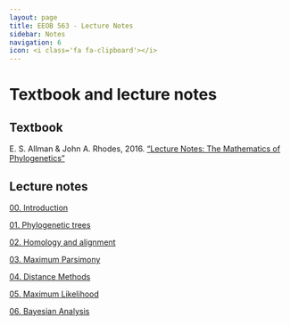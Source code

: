```yaml
---
layout: page
title: EEOB 563 - Lecture Notes
sidebar: Notes
navigation: 6
icon: <i class='fa fa-clipboard'></i>
---
```


# Textbook and lecture notes

## Textbook

E. S. Allman & John A. Rhodes, 2016. [“Lecture Notes: The Mathematics of Phylogenetics”](https://jarhodesuaf.github.io/PhyloBook.pdf)

## Lecture notes

[00. Introduction](https://isu-molphyl.github.io/EEOB563-Spring2023/lecture_notes/00_Introduction.pdf)

[01. Phylogenetic trees](https://isu-molphyl.github.io/EEOB563-Spring2023/lecture_notes/01-phylogenetic_trees.pdf)

[02. Homology and alignment](https://isu-molphyl.github.io/EEOB563-Spring2023/lecture_notes/02-homology_and_msa.pdf)

[03. Maximum Parsimony](https://isu-molphyl.github.io/EEOB563-Spring2023/lecture_notes/03_Maximum_parsimony.pdf)

[04. Distance Methods](https://isu-molphyl.github.io/EEOB563-Spring2023/lecture_notes/04_Distance_methods.pdf)

[05. Maximum Likelihood](https://isu-molphyl.github.io/EEOB563-Spring2023/lecture_notes/05_Maximum_likelihood.pdf)

[06. Bayesian Analysis](https://isu-molphyl.github.io/EEOB563-Spring2023/lecture_notes/06_Bayesian_phylogenetics.pdf)

<!--
[07. Hypothesis testing](https://isu-molphyl.github.io/EEOB563-Spring2023/lecture_notes/07_Model_use.pdf)

[08. Molecualar Evolution](https://isu-molphyl.github.io/EEOB563-Spring2023/lecture_notes/08_Molecular_evolution.pdf)

[09. Gene Trees in Species Trees](https://isu-molphyl.github.io/EEOB563-Spring2023/lecture_notes/09_Gene_species_trees.pdf)

[10. Phylogenomics](https://isu-molphyl.github.io/EEOB563-Spring2023/lecture_notes/10_Phylogenomics.pdf)

[11. Ancestral Reconstruction](https://isu-molphyl.github.io/EEOB563-Spring2023/lecture_notes/11_Ancestral_reconstruction.pdf)

[12. Phylogenetic Comparative Methods](https://isu-molphyl.github.io/EEOB563-Spring2023/lecture_notes/12_Phylogenetic_comparative_methods.pdf)

[13. Molecular Clocks](https://isu-molphyl.github.io/EEOB563-Spring2023/lecture_notes/13_Molecular_clocks.pdf)
-->
